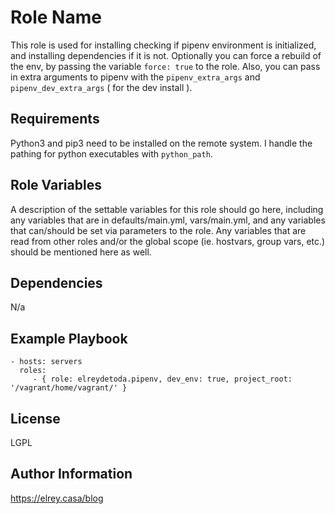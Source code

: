 Role Name
=========

This role is used for installing checking if pipenv environment is initialized, and installing dependencies if it is not. Optionally you can force a rebuild of the env, by passing the variable `force: true` to the role. Also, you can pass in extra arguments to pipenv with the `pipenv_extra_args` and `pipenv_dev_extra_args` ( for the dev install ).

Requirements
------------

Python3 and pip3 need to be installed on the remote system. I handle the pathing for python executables with `python_path`.

Role Variables
--------------

A description of the settable variables for this role should go here, including any variables that are in defaults/main.yml, vars/main.yml, and any variables that can/should be set via parameters to the role. Any variables that are read from other roles and/or the global scope (ie. hostvars, group vars, etc.) should be mentioned here as well.

Dependencies
------------

N/a

Example Playbook
----------------

    - hosts: servers
      roles:
         - { role: elreydetoda.pipenv, dev_env: true, project_root: '/vagrant/home/vagrant/' }

License
-------

LGPL

Author Information
------------------

<https://elrey.casa/blog>
